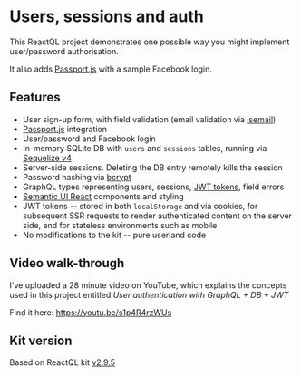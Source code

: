 # Users, sessions and auth

This ReactQL project demonstrates one possible way you might implement user/password authorisation.

It also adds [Passport.js](http://passportjs.org/) with a sample Facebook login.

## Features

* User sign-up form, with field validation (email validation via [isemail](https://www.npmjs.com/package/isemail))
* [Passport.js](http://passportjs.org/) integration
* User/password and Facebook login
* In-memory SQLite DB with `users` and `sessions` tables, running via [Sequelize v4](http://docs.sequelizejs.com/)
* Server-side sessions. Deleting the DB entry remotely kills the session
* Password hashing via [bcrypt](https://www.npmjs.com/package/bcrypt)
* GraphQL types representing users, sessions, [JWT tokens](https://www.npmjs.com/package/jsonwebtoken), field errors
* [Semantic UI React](https://react.semantic-ui.com) components and styling
* JWT tokens -- stored in both `localStorage` and via cookies, for subsequent SSR requests to render authenticated content on the server side, and for stateless environments such as mobile
* No modifications to the kit -- pure userland code

## Video walk-through

I've uploaded a 28 minute video on YouTube, which explains the concepts used in this project entitled *User authentication with GraphQL + DB + JWT*

Find it here:
https://youtu.be/s1p4R4rzWUs

## Kit version

Based on ReactQL kit [v2.9.5](https://github.com/reactql/kit/releases/tag/2.9.5)
